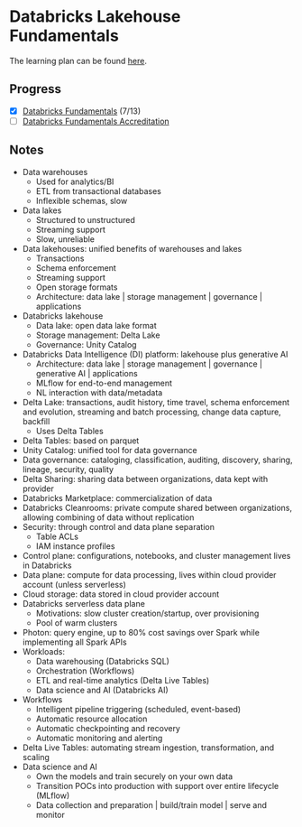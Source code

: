 # Databricks Lakehouse Fundamentals

The learning plan can be found [here](https://customer-academy.databricks.com/learn/lp/215/databricks-fundamentals-learning-plan).

## Progress

- [x] [Databricks Fundamentals](https://customer-academy.databricks.com/learn/course/2206/databricks-fundamentals) (7/13)
- [ ] [Databricks Fundamentals Accreditation](https://customer-academy.databricks.com/learn/course/2308/databricks-fundamentals-accreditation)

## Notes

- Data warehouses
    - Used for analytics/BI
    - ETL from transactional databases
    - Inflexible schemas, slow
- Data lakes
    - Structured to unstructured
    - Streaming support
    - Slow, unreliable
- Data lakehouses: unified benefits of warehouses and lakes
    - Transactions
    - Schema enforcement
    - Streaming support
    - Open storage formats
    - Architecture: data lake | storage management | governance | applications
- Databricks lakehouse
    - Data lake: open data lake format
    - Storage management: Delta Lake
    - Governance: Unity Catalog
- Databricks Data Intelligence (DI) platform: lakehouse plus generative AI
    - Architecture: data lake | storage management | governance | generative AI | applications
    - MLflow for end-to-end management
    - NL interaction with data/metadata
- Delta Lake: transactions, audit history, time travel, schema enforcement
and evolution, streaming and batch processing, change data capture, backfill
    - Uses Delta Tables
- Delta Tables: based on parquet
- Unity Catalog: unified tool for data governance
- Data governance: cataloging, classification, auditing, discovery,
sharing, lineage, security, quality
- Delta Sharing: sharing data between organizations, data kept with provider
- Databricks Marketplace: commercialization of data
- Databricks Cleanrooms: private compute shared between organizations,
allowing combining of data without replication
- Security: through control and data plane separation
    - Table ACLs
    - IAM instance profiles
- Control plane: configurations, notebooks, and cluster management lives in Databricks
- Data plane: compute for data processing, lives within cloud provider account (unless serverless)
- Cloud storage: data stored in cloud provider account
- Databricks serverless data plane
    - Motivations: slow cluster creation/startup, over provisioning
    - Pool of warm clusters
- Photon: query engine, up to 80% cost savings over Spark while implementing all Spark APIs
- Workloads:
    - Data warehousing (Databricks SQL)
    - Orchestration (Workflows)
    - ETL and real-time analytics (Delta Live Tables)
    - Data science and AI (Databricks AI)
- Workflows
    - Intelligent pipeline triggering (scheduled, event-based)
    - Automatic resource allocation
    - Automatic checkpointing and recovery
    - Automatic monitoring and alerting
- Delta Live Tables: automating stream ingestion, transformation, and scaling
- Data science and AI
    - Own the models and train securely on your own data
    - Transition POCs into production with support over entire lifecycle (MLflow)
    - Data collection and preparation | build/train model | serve and monitor

